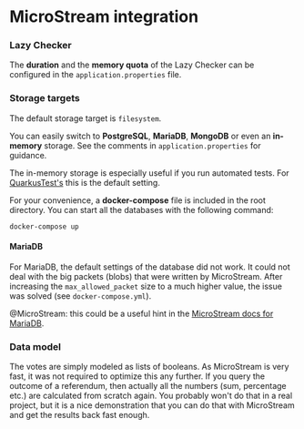 # MicroStream integration

### Lazy Checker

The **duration** and the **memory quota** of the Lazy Checker can be configured in the
`application.properties` file.

### Storage targets

The default storage target is `filesystem`.

You can easily switch to **PostgreSQL**, **MariaDB**, **MongoDB** or even an **in-memory** storage. See the comments in
`application.properties` for guidance.

The in-memory storage is especially useful if you run automated tests. For
[QuarkusTest's](https://quarkus.io/guides/getting-started-testing) this is the default setting.

For your convenience, a **docker-compose** file is included in the root directory. You can start
all the databases with the following command:

```shell script
docker-compose up
```

#### MariaDB

For MariaDB, the default settings of the database did not work. It could not deal with the big
packets (blobs) that were written by MicroStream. After increasing the `max_allowed_packet` size
to a much higher value, the issue was solved (see `docker-compose.yml`).

@MicroStream: this could be a useful hint in the
[MicroStream docs for MariaDB](https://manual.docs.microstream.one/data-store/storage-targets/sql-databases/mariadb).

### Data model

The votes are simply modeled as lists of booleans. As MicroStream is very fast, it was not required
to optimize this any further.
If you query the outcome of a referendum, then actually all the numbers (sum, percentage etc.)
are calculated from scratch again. You probably won't do that in a real project,
but it is a nice demonstration that you can do that with MicroStream and get the
results back fast enough.